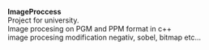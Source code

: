<strong>ImageProccess</strong><br>
Project for university. <br>
Image procesing on PGM and PPM format in c++ <br>
image procesing modification negativ, sobel, bitmap etc... <br>
